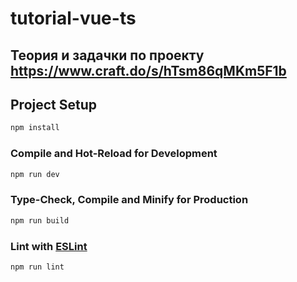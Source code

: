# tutorial-vue-ts

## Теория и задачки по проекту https://www.craft.do/s/hTsm86qMKm5F1b

## Project Setup

```sh
npm install
```

### Compile and Hot-Reload for Development

```sh
npm run dev
```

### Type-Check, Compile and Minify for Production

```sh
npm run build
```

### Lint with [ESLint](https://eslint.org/)

```sh
npm run lint
```
